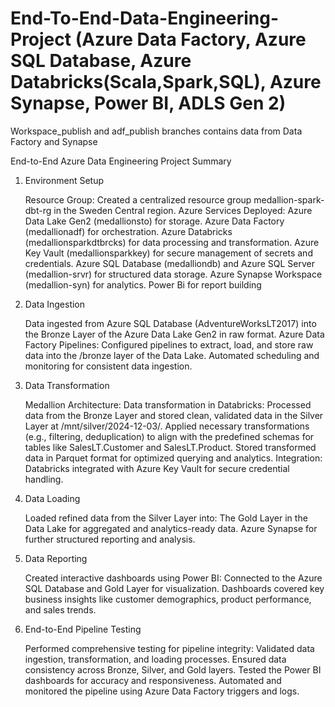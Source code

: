 # End-To-End-Data-Engineering-Project  (Azure Data Factory, Azure SQL Database, Azure Databricks(Scala,Spark,SQL), Azure Synapse, Power BI, ADLS Gen 2)
Workspace_publish and adf_publish branches contains data from Data Factory and Synapse

End-to-End Azure Data Engineering Project Summary
1. Environment Setup

    Resource Group: Created a centralized resource group medallion-spark-dbt-rg in the Sweden Central region.
    Azure Services Deployed:
        Azure Data Lake Gen2 (medallionsto) for storage.
        Azure Data Factory (medallionadf) for orchestration.
        Azure Databricks (medallionsparkdtbrcks) for data processing and transformation.
        Azure Key Vault (medallionsparkkey) for secure management of secrets and credentials.
        Azure SQL Database (medalliondb) and Azure SQL Server (medallion-srvr) for structured data storage.
        Azure Synapse Workspace (medallion-syn) for analytics.
        Power Bi for report building
   

2. Data Ingestion

    Data ingested from Azure SQL Database (AdventureWorksLT2017) into the Bronze Layer of the Azure Data Lake Gen2 in raw format.
    Azure Data Factory Pipelines:
        Configured pipelines to extract, load, and store raw data into the /bronze layer of the Data Lake.
        Automated scheduling and monitoring for consistent data ingestion.

3. Data Transformation

    Medallion Architecture:
        Data transformation in Databricks:
            Processed data from the Bronze Layer and stored clean, validated data in the Silver Layer at /mnt/silver/2024-12-03/.
            Applied necessary transformations (e.g., filtering, deduplication) to align with the predefined schemas for tables like SalesLT.Customer and SalesLT.Product.
        Stored transformed data in Parquet format for optimized querying and analytics.
    Integration: Databricks integrated with Azure Key Vault for secure credential handling.

4. Data Loading

    Loaded refined data from the Silver Layer into:
        The Gold Layer in the Data Lake for aggregated and analytics-ready data.
        Azure Synapse for further structured reporting and analysis.

5. Data Reporting

    Created interactive dashboards using Power BI:
        Connected to the Azure SQL Database and Gold Layer for visualization.
        Dashboards covered key business insights like customer demographics, product performance, and sales trends.

6. End-to-End Pipeline Testing

    Performed comprehensive testing for pipeline integrity:
        Validated data ingestion, transformation, and loading processes.
        Ensured data consistency across Bronze, Silver, and Gold layers.
        Tested the Power BI dashboards for accuracy and responsiveness.
    Automated and monitored the pipeline using Azure Data Factory triggers and logs.
